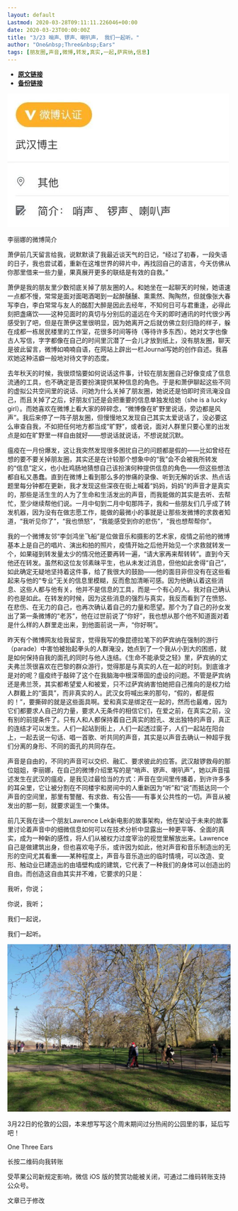 ```yaml
---
layout: default
Lastmod: 2020-03-28T09:11:11.226046+00:00
date: 2020-03-23T00:00:00Z
title: "3/23 哨声、锣声、喇叭声， 我们一起听。"
author: "One&nbsp;Three&nbsp;Ears"
tags: [朋友圈,声音,微博,转发,真实,一起,萨宾纳,信息]
---
```


* [**原文链接**](https://mp.weixin.qq.com/s/0m5ypJBiz-q127Mp0egzbA)
* [**备份链接**](http://archive.ph/Mf45e)


![](/images/post/e1111e2a0ac9c7e49b3ca80da02ae5f8.jpg)

李丽娜的微博简介

  

萧伊前几天留言给我，说默默读了我最近谈天气的日记，“经过了初春，一段失语的日子，我也尝试着，重新在这堆世界的碎片中，再找回自己的语言，今天仿佛从你那里借来一些力量，果真展开更多的联结是有效的自救。”   

  

萧伊是我的朋友里少数彻底关掉了朋友圈的人。和她坐在一起聊天的时候，她语速一点都不慢，常常是面对面喝酒喝到一起醉醺醺、熏熏然、陶陶然，但就像张大春写李白，李白常常与友人的酩酊大醉是因此去经年，不知何日可与君重逢，必得此刻把盏痛饮——这种见面时的真切与分别后的遥远在今天的即时通讯的时代很少再感受到了吧，但是在萧伊这里很明显，因为她离开之后就仿佛立刻归隐的样子，躲在成都一栋居民楼里的工作室，花很多时间等待（等待许多东西）。她对文字也像古人写信，字字都像在自己的时间里沉潜了一会儿才放到纸上，没有朋友圈，聊天是彼此留言，微博如喃喃自语，在网站上辟出一栏Journal写她的创作自述。我喜欢她这种洁癖一般地对待文字的态度。

  

去年秋天的时候，我很烦恼要如何说话这件事，计较在朋友圈自己好像变成了信息流通的工具，也不确定是否要扮演提供某种信息的角色。于是和萧伊聊起这些不同的虚拟公共空间里的说话、问她为什么关掉了朋友圈，她说还是怕即时资讯淹没自己，而且关掉了之后，好朋友们还是会把重要的信息单独发给她（she is a lucky girl）。而她喜欢在微博上看大家的碎碎念，“微博像在旷野里说话，旁边都是风声”。我后来停了一阵子朋友圈，但慢慢地又发现自己其实太爱说话了，没必要这么审查自我，不如把任何地方都当成“旷野”，或者说，面对人群里只要心里的出发点是如在旷野里一样自由就好——想说话就说话，不想说就沉默。

  

瘟疫在一月份爆发，这让我突然发现很多困扰自己的问题都是假的——比如曾经在想的要不要关掉朋友圈，其实还是在计较那个想象中的“我”会不会被我所转发的“信息”定义，也小肚鸡肠地猜想自己该扮演何种提供信息的角色——但这些想法都自私又愚蠢。直到在微博上看到那么多的惨痛的录像、听到无解的诉求、热点话题里每分钟都在更新，我才发现这些深夜在街上喊着“妈妈，妈妈”的声音才是真实的，那些是活生生的人为了生命和生活发出的声音，而我能做的其实是去听、去帮忙，至少继续帮他们说。一月中旬到二月中旬那阵子，我和一些朋友们几乎成了转发机器，因为没有在做志愿工作，能做的最微小的事就是让那些发微博的求救者知道，“我听见你了”，“我也愤怒”，“我能感受到你的悲伤”，“我也想帮帮你”。

  

我的一个微博友邻“李剑鸿坐飞船”是位做音乐和摄影的艺术家，疫情之前他的微博基本上是自己的唱片、演出和拍的照片，疫情开始之后他开始见一个求救就转发一个，如果碰到转发量太少的情况他还要再转一遍，“请大家再来帮转转”。直到今天他还在转发。虽然和这位友邻素昧平生，也从未发过消息，但他如此舍得“自己”，如此确定无疑地坚持着这件事，给了我很大的鼓励——他的面目非但没有在这些看起来与他的“专业”无关的信息里模糊，反而愈加清晰可感。因为他确认着这些消息、这些人都与他有关，他并不是信息的工具，而是一个有心的人。我对自己确认的也是如此。在转发的时候，因为这些消息的强烈与真实，我反而看到了在愤怒、在悲伤、在无力的自己，也再次确认着自己的力量和愿望。那个为了自己的孙女发出了第一条微博的“老苏”，他在过世前说了“你好”，我也想从那个他不知道面对着是什么样的人群里走出来，到他面前说一声，“你好啊”。

  

昨天有个微博网友给我留言，觉得我写的像昆德拉笔下的萨宾纳在强制的游行（parade）中害怕被抬起拳头的人群淹没，她点到了一个我从小到大的困惑，就是如何保持自我的面孔的同时与他人连结。《生命不能承受之轻》里，萨宾纳的丈夫弗兰茨很喜欢在巴黎的群众游行，觉得那是与真实的人在一起的时刻。到底谁才是对的呢？瘟疫终于敲碎了这个在我脑海中根深蒂固的虚设的问题。不管是萨宾纳还是弗兰茨，其实都希望爱人和被爱，只不过萨宾纳害怕她把自己推向的是权力给人群戴上的“面具”，而非真实的人。武汉女将喊出来的那句，“假的，都是假的！”，要撕碎的就是这些面具啊。爱和真实是绑定在一起的，然而也最难，因为它们都要求人自己的力量，要求人无条件的相信它们，在爱之前，在真实之前，没有别的前提条件了。只有人和人都保持着自己真实的脸孔、发出独特的声音，真正的连结才可以发生。人们一起站到街上，人们一起透过窗子，人们一起站在阳台上，一起去说一句话、唱一首歌、听共同的声音，其实是以声音去确认一种超乎我们分离的身形、不同的面孔的共同存在。

  

声音是自由的，不同的声音可以交织、融汇、要求彼此的应答。武汉敲锣救母的那位姐姐，李丽娜，在自己的微博介绍里写的是“哨声、锣声、喇叭声”，她以声音描述发生在武汉的瘟疫，是我见过最恰当的方式：声音在空间里传播着，到许许多多的耳朵里，它让被分割在不同楼宇和房间中的人重新因为“听”和“说”而抵达同一个声音的空间里，那里有警醒、有求救、有公告——有事关公共性的一切。声音从被发出的那一刻，就要求诞生一个集体。

  

前几天我在读一个朋友Lawrence Lek新电影的故事架构，他在架设于未来的故事里讨论着声音中的细微信息如何可以在技术分析中显露出一种更平等、全面的真实，成为一种新的感性，将人们从被权力过度宰治的视觉里解放出来。Lawrence自己是做建筑出身，但也喜欢电子乐，或许因为如此，他对声音和音乐制造出的无形的空间尤其看重——某种程度上，声音与音乐造出的临时情境，可以改造、变形、触动业已建造出的由墙壁构成的建筑，它代表了一种我们的身体可以创造出的自由。而创造这自由其实并不难，它要求的只是：

  

我听，你说；

你说，我听；

我们一起说，

我们一起听。

  

![](/images/post/6dabd5e3ab3896d4c6a8ff93a6ef87b3.jpg)

3月22日的伦敦的公园，本来想写写这个周末期间过分热闹的公园里的事，延后写吧！  

One Three Ears

长按二维码向我转账

受苹果公司新规定影响，微信 iOS 版的赞赏功能被关闭，可通过二维码转账支持公众号。

文章已于修改

